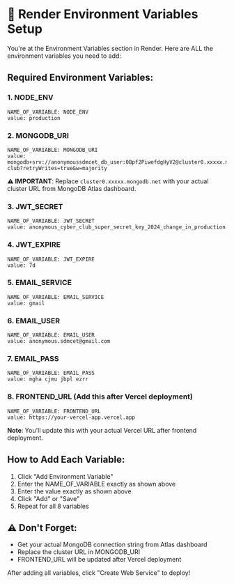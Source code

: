 # 🔧 Render Environment Variables Setup

You're at the Environment Variables section in Render. Here are ALL the environment variables you need to add:

## Required Environment Variables:

### 1. NODE_ENV
```
NAME_OF_VARIABLE: NODE_ENV
value: production
```

### 2. MONGODB_URI
```
NAME_OF_VARIABLE: MONGODB_URI
value: mongodb+srv://anonymoussdmcet_db_user:0Bpf2PiwefdgHyV2@cluster0.xxxxx.mongodb.net/anonymous-club?retryWrites=true&w=majority
```
**⚠️ IMPORTANT**: Replace `cluster0.xxxxx.mongodb.net` with your actual cluster URL from MongoDB Atlas dashboard.

### 3. JWT_SECRET
```
NAME_OF_VARIABLE: JWT_SECRET
value: anonymous_cyber_club_super_secret_key_2024_change_in_production
```

### 4. JWT_EXPIRE
```
NAME_OF_VARIABLE: JWT_EXPIRE
value: 7d
```

### 5. EMAIL_SERVICE
```
NAME_OF_VARIABLE: EMAIL_SERVICE
value: gmail
```

### 6. EMAIL_USER
```
NAME_OF_VARIABLE: EMAIL_USER
value: anonymous.sdmcet@gmail.com
```

### 7. EMAIL_PASS
```
NAME_OF_VARIABLE: EMAIL_PASS
value: mgha cjmu jbpl ezrr
```

### 8. FRONTEND_URL (Add this after Vercel deployment)
```
NAME_OF_VARIABLE: FRONTEND_URL
value: https://your-vercel-app.vercel.app
```
**Note**: You'll update this with your actual Vercel URL after frontend deployment.

## How to Add Each Variable:

1. Click "Add Environment Variable"
2. Enter the NAME_OF_VARIABLE exactly as shown above
3. Enter the value exactly as shown above
4. Click "Add" or "Save"
5. Repeat for all 8 variables

## ⚠️ Don't Forget:
- Get your actual MongoDB connection string from Atlas dashboard
- Replace the cluster URL in MONGODB_URI
- FRONTEND_URL will be updated after Vercel deployment

After adding all variables, click "Create Web Service" to deploy!